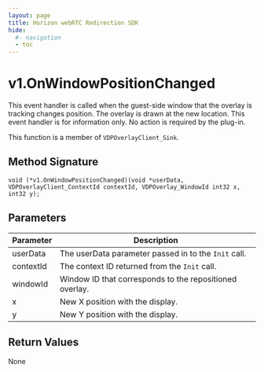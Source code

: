```yaml
---
layout: page
title: Horizon webRTC Redirection SDK
hide:
  #- navigation
  - toc
---
```

# v1.OnWindowPositionChanged

This event handler is called when the guest-side window that the overlay is tracking changes position. The overlay is drawn at the new location. This event handler is for information only. No action is required by the plug-in.

This function is a member of `VDPOverlayClient_Sink`.

## Method Signature
```
void (*v1.OnWindowPositionChanged)(void *userData, VDPOverlayClient_ContextId contextId, VDPOverlay_WindowId int32 x, int32 y);
```

## Parameters

| Parameter | Description |
| --------- | ----------- |
| userData | The userData parameter passed in to the `Init` call. |
| contextId | The context ID returned from the `Init` call. |
| windowId | Window ID that corresponds to the repositioned overlay. |
| x	| New X position with the display. |
| y | New Y position with the display. |

## Return Values

None

